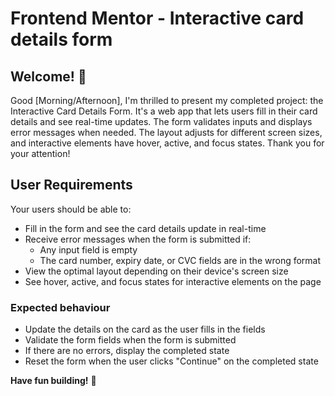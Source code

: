 # Frontend Mentor - Interactive card details form
## Welcome! 👋
Good [Morning/Afternoon],  I'm thrilled to present my completed project: the Interactive Card Details Form. It's a web app that lets users fill in their card details and see real-time updates. The form validates inputs and displays error messages when needed. The layout adjusts for different screen sizes, and interactive elements have hover, active, and focus states. Thank you for your attention!

## User Requirements

Your users should be able to: 
- Fill in the form and see the card details update in real-time
- Receive error messages when the form is submitted if:
  - Any input field is empty
  - The card number, expiry date, or CVC fields are in the wrong format
- View the optimal layout depending on their device's screen size
- See hover, active, and focus states for interactive elements on the page

### Expected behaviour

- Update the details on the card as the user fills in the fields
- Validate the form fields when the form is submitted
- If there are no errors, display the completed state
- Reset the form when the user clicks "Continue" on the completed state


**Have fun building!** 🚀
